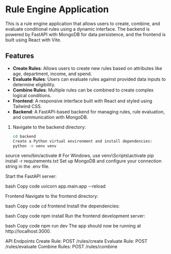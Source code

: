 # Rule Engine Application

This is a rule engine application that allows users to create, combine, and evaluate conditional rules using a dynamic interface. The backend is powered by FastAPI with MongoDB for data persistence, and the frontend is built using React with Vite.

## Features

- **Create Rules**: Allows users to create new rules based on attributes like age, department, income, and spend.
- **Evaluate Rules**: Users can evaluate rules against provided data inputs to determine eligibility.
- **Combine Rules**: Multiple rules can be combined to create complex logical conditions.
- **Frontend**: A responsive interface built with React and styled using Tailwind CSS.
- **Backend**: A FastAPI-based backend for managing rules, rule evaluation, and communication with MongoDB.

1. Navigate to the backend directory:

   ```bash
   cd backend
   Create a Python virtual environment and install dependencies:
   python -m venv venv
source venv/bin/activate  # For Windows, use venv\Scripts\activate
pip install -r requirements.txt
Set up MongoDB and configure your connection string in the .env file.

Start the FastAPI server:

bash
Copy code
uvicorn app.main:app --reload

Frontend
Navigate to the frontend directory:

bash
Copy code
cd frontend
Install the dependencies:

bash
Copy code
npm install
Run the frontend development server:

bash
Copy code
npm run dev
The app should now be running at http://localhost:3000.

API Endpoints
Create Rule: POST /rules/create
Evaluate Rule: POST /rules/evaluate
Combine Rules: POST /rules/combine


